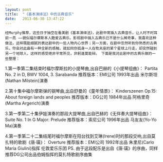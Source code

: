 ```yaml
---
layout: post
title:  "《基本演绎法》中的古典音乐"
date:   2013-06-30 13:47:22
---
```

    经Murphy推荐，这些日子抽空在看美剧《基本演绎法》，此剧中常插入古典音乐，让人时不时耳前一亮 ——貌似福尔摩斯本人酷爱古典乐。影视剧中插入古典乐已不是什么稀奇事，我喜欢这种做法，这样既能细腻的表达剧中的一些人物内心世界；另一方面，在剧中忽然听到你熟悉的古典乐，你会对此曲有一种全新的感触，就如同你孤身一人在牧夫座的某个星球上行走，却突然碰到另一个地球人，这样的感受绝非平常所见，非躬逢莫能辩。 下面是我对此剧中的古典乐做的一些整理：
    
1.第一季第二集结束时福尔摩斯拉的小提琴曲,出自巴赫的《小提琴组曲》：
Partita No. 2 in D, BWV 1004, 3. Sarabanda
推荐版本：EMI公司 1993年出品 米尔斯坦(Nathan Milstein)演奏

2.第十集中福尔摩斯弹的钢琴曲,出自舒曼的《童年情景》：
Kinderszenen Op.15: About foreign lands and peoples
推荐版本：DG公司 1984年出品  阿格里奇(Martha Argerich)演奏

3.第一季第二十集伊娃演奏的那段大提琴曲,出自巴赫的《无伴奏大提琴组曲》：
Suite No. 1 In G Major: Prelude
推荐版本：索尼公司 1996年出品 马友友(Yo-Yo Ma)演奏

4.第一季第二十二集结尾时福尔摩斯在阳台找到艾琳(Irene)时的那段交响,出自莫扎特的歌剧《唐·璜》：
Overture
推荐版本：EMI公司 1992年出品 朱里尼(Carlo Maria Giulini)指挥 伦敦爱乐乐团
PS. 由于这段配乐是出自《唐·璜》的序曲，同样推荐DG公司出品伯姆指挥的莫扎特歌剧序曲集
